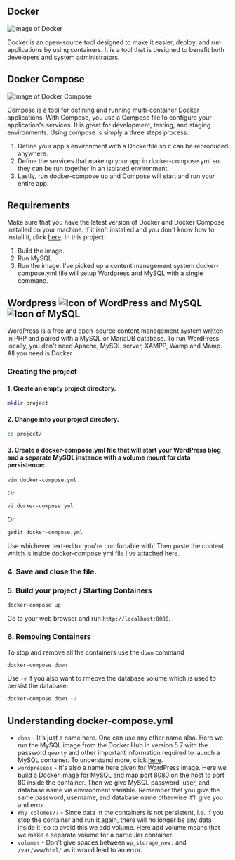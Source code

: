 ## Docker 
![Image of Docker](https://www.docker.com/sites/default/files/d8/2019-07/horizontal-logo-monochromatic-white.png)

Docker is an open-source tool designed to make it easier, deploy, and run applications by using containers. It is a tool that is designed to benefit both developers and system administrators. 
## Docker Compose
![Image of Docker Compose](https://raw.githubusercontent.com/docker/compose/master/logo.png)

Compose is a tool for defining and running multi-container Docker applications. With Compose, you use a Compose file to configure your application's services. 
It is great for development, testing, and staging environments.
Using compose is simply a three steps process:
  1. Define your app's environment with a Dockerfile so it can be reproduced anywhere.
  2. Define the services that make up your app in docker-compose.yml so they can be run together in an isolated environment.
  3. Lastly, run docker-compose up and Compose will start and run your entire app.
## Requirements 
Make sure that you have the latest version of Docker and Docker Compose installed on your machine. 
If it isn't installed and you don't know how to install it, click [here](https://docs.docker.com/).
In this project:
  1. Build the image.
  2. Run MySQL. 
  3. Run the image.
I've picked up a content management system 
docker-compose.yml file will setup Wordpress and MySQL with a single command.
## Wordpress ![Icon of WordPress](https://img.icons8.com/metro/26/000000/wordpress.png) and MySQL ![Icon of MySQL](https://img.icons8.com/dotty/32/000000/mysql.png)
WordPress is a free and open-source content management system written in PHP and paired with a MySQL or MariaDB database. 
To run WordPress locally, you don't need Apache, MySQL server, XAMPP, Wamp and Mamp. All you need is Docker
### Creating the project
#### 1. Create an empty project directory.
```Bash
mkdir project
```
#### 2. Change into your project directory.
```Bash
cd project/
```
#### 3. Create a docker-compose.yml file that will start your WordPress blog and a separate MySQL instance with a volume mount for data persistence:
```Bash
vim docker-compose.yml
```
Or
```Bash
vi docker-compose.yml
```
Or
```Bash 
gedit docker-compose.yml
``` 
Use whichever text-editor you're comfortable with!
Then paste the content which is inside docker-compose.yml file I've attached here.
### 4. Save and close the file.
### 5. Build your project / Starting Containers 
```Bash
docker-compose up
```
Go to your web browser and run ```http://localhost:8080```. 
### 6. Removing Containers
To stop and remove all the containers use the ```down``` command
```Bash
docker-compose down
```
Use ```-v``` if you also want to rmeove the database volume which is used to persist the database:
```Bash
docker-compose down -v
```

## Understanding docker-compose.yml 
* ```dbos``` - It's just a name here. One can use any other name also. Here we run the MySQL image from the Docker Hub in version 5.7 with the password ```qwerty``` and other important information required to launch a MySQL container. To understand more, click [here](https://hub.docker.com/_/mysql).
* ```wordpressos``` - It's also a name here given for WordPress image. Here we build a Docker image for MySQL and map port 8080 on the host to port 80 inside the container. Then we give MySQL password, user, and database name via environment variable. Remember that you give the same password, username, and database name otherwise it'll give you and error.
* ```Why columes??``` - Since data in the containers is not persistent, i.e. if you stop the container and run it again, there will no longer be any data inside it, so to avoid this we add volume. Here add volume means that we make a separate volume for a particular container.
* ```volumes``` - Don't give spaces between ```wp_storage_new:``` and ```/var/www/html/``` as it would lead to an error.
